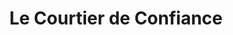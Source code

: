 ---
title: "Le Courtier de Confiance"
url: /le-mesnil-esnard/le-courtier-de-confiance/
shop: Leiher
---